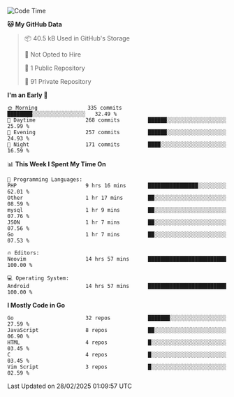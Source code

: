
<!--START_SECTION:waka-->
![Code Time](http://img.shields.io/badge/Code%20Time-5%2C752%20hrs%2053%20mins-blue)

**🐱 My GitHub Data** 

> 📦 40.5 kB Used in GitHub's Storage 
 > 
> 🚫 Not Opted to Hire
 > 
> 📜 1 Public Repository 
 > 
> 🔑 91 Private Repository 
 > 
**I'm an Early 🐤** 

```text
🌞 Morning                335 commits         ████████░░░░░░░░░░░░░░░░░   32.49 % 
🌆 Daytime                268 commits         ██████░░░░░░░░░░░░░░░░░░░   25.99 % 
🌃 Evening                257 commits         ██████░░░░░░░░░░░░░░░░░░░   24.93 % 
🌙 Night                  171 commits         ████░░░░░░░░░░░░░░░░░░░░░   16.59 % 
```


📊 **This Week I Spent My Time On** 

```text
💬 Programming Languages: 
PHP                      9 hrs 16 mins       ████████████████░░░░░░░░░   62.01 % 
Other                    1 hr 17 mins        ██░░░░░░░░░░░░░░░░░░░░░░░   08.59 % 
mysql                    1 hr 9 mins         ██░░░░░░░░░░░░░░░░░░░░░░░   07.76 % 
JSON                     1 hr 7 mins         ██░░░░░░░░░░░░░░░░░░░░░░░   07.56 % 
Go                       1 hr 7 mins         ██░░░░░░░░░░░░░░░░░░░░░░░   07.53 % 

🔥 Editors: 
Neovim                   14 hrs 57 mins      █████████████████████████   100.00 % 

💻 Operating System: 
Android                  14 hrs 57 mins      █████████████████████████   100.00 % 
```

**I Mostly Code in Go** 

```text
Go                       32 repos            ███████░░░░░░░░░░░░░░░░░░   27.59 % 
JavaScript               8 repos             ██░░░░░░░░░░░░░░░░░░░░░░░   06.90 % 
HTML                     4 repos             █░░░░░░░░░░░░░░░░░░░░░░░░   03.45 % 
C                        4 repos             █░░░░░░░░░░░░░░░░░░░░░░░░   03.45 % 
Vim Script               3 repos             █░░░░░░░░░░░░░░░░░░░░░░░░   02.59 % 
```




 Last Updated on 28/02/2025 01:09:57 UTC
<!--END_SECTION:waka-->
